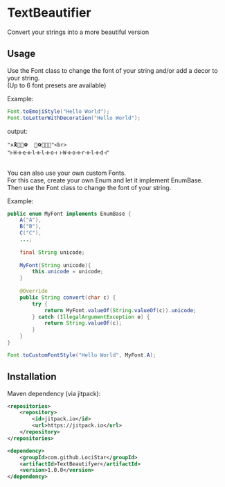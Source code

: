 # TextBeautifier
Convert your strings into a more beautiful version

## Usage
Use the Font class to change the font of your string and/or add a decor to your string.<br>
(Up to 6 font presets are available)

Example:
```java
Font.toEmojiStyle("Hello World");
Font.toLetterWithDecoration("Hello World");
```
output:<br>
```
"♓🎗👢👢⚽  🔱⚽🌱👢🌛"<br>
"⊢H⊣⊢e⊣⊢l⊣⊢l⊣⊢o⊣ ⊢W⊣⊢o⊣⊢r⊣⊢l⊣⊢d⊣"
```
<br>
You can also use your own custom Fonts.<br>
For this case, create your own Enum and let it implement EnumBase. <br>
Then use the Font class to change the font of your string.

Example:
```java
public enum MyFont implements EnumBase {
    A("A"),
    B("B"),
    C("C"),
    ...;
    
    final String unicode;
    
    MyFont(String unicode){
        this.unicode = unicode;
    }
    
    @Override
    public String convert(char c) {
        try {
            return MyFont.valueOf(String.valueOf(c)).unicode;
        } catch (IllegalArgumentException e) {
            return String.valueOf(c);
        }
    }
}
```
```java
Font.toCustomFontStyle("Hello World", MyFont.A);
```

## Installation
Maven dependency (via jitpack):
```xml
<repositories>
    <repository>
        <id>jitpack.io</id>
        <url>https://jitpack.io</url>
    </repository>
</repositories>
```

```xml
<dependency>
    <groupId>com.github.LociStar</groupId>
    <artifactId>TextBeautifyer</artifactId>
    <version>1.0.0</version>
</dependency>
```

